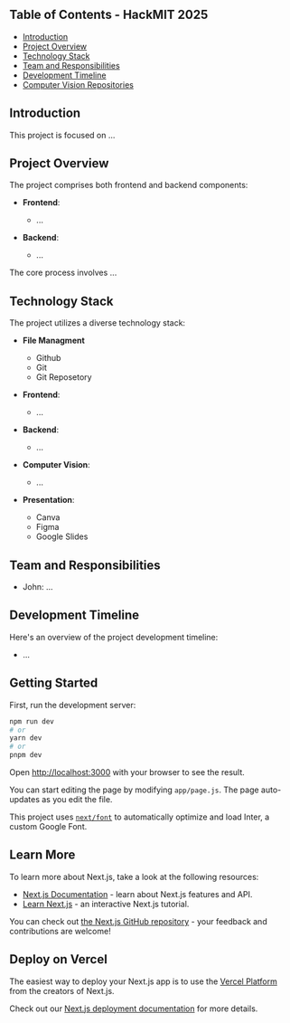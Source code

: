 ## Table of Contents - HackMIT 2025

- [Introduction](#introduction)
- [Project Overview](#project-overview)
- [Technology Stack](#technology-stack)
- [Team and Responsibilities](#team-and-responsibilities)
- [Development Timeline](#development-timeline)
- [Computer Vision Repositories](#computer-vision-repositories)

## Introduction

This project is focused on ...

## Project Overview

The project comprises both frontend and backend components:

- **Frontend**:
  - ...

- **Backend**:
  - ...

The core process involves ...

## Technology Stack

The project utilizes a diverse technology stack:

- **File Managment**
    - Github
    - Git
    - Git Reposetory

- **Frontend**:
  - ...

- **Backend**:
  - ...

- **Computer Vision**:
  - ...

- **Presentation**:
  - Canva
  - Figma
  - Google Slides

## Team and Responsibilities

- John: ...

## Development Timeline

Here's an overview of the project development timeline:

- ...


## Getting Started

First, run the development server:

```bash
npm run dev
# or
yarn dev
# or
pnpm dev
```

Open [http://localhost:3000](http://localhost:3000) with your browser to see the result.

You can start editing the page by modifying `app/page.js`. The page auto-updates as you edit the file.

This project uses [`next/font`](https://nextjs.org/docs/basic-features/font-optimization) to automatically optimize and load Inter, a custom Google Font.

## Learn More

To learn more about Next.js, take a look at the following resources:

- [Next.js Documentation](https://nextjs.org/docs) - learn about Next.js features and API.
- [Learn Next.js](https://nextjs.org/learn) - an interactive Next.js tutorial.

You can check out [the Next.js GitHub repository](https://github.com/vercel/next.js/) - your feedback and contributions are welcome!

## Deploy on Vercel

The easiest way to deploy your Next.js app is to use the [Vercel Platform](https://vercel.com/new?utm_medium=default-template&filter=next.js&utm_source=create-next-app&utm_campaign=create-next-app-readme) from the creators of Next.js.

Check out our [Next.js deployment documentation](https://nextjs.org/docs/deployment) for more details.
